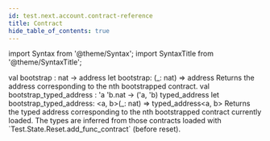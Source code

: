 ```yaml
---
id: test.next.account.contract-reference
title: Contract
hide_table_of_contents: true
---
```

import Syntax from '@theme/Syntax';
import SyntaxTitle from '@theme/SyntaxTitle';



<SyntaxTitle syntax="cameligo">
val bootstrap : nat -&gt; address
</SyntaxTitle>
<SyntaxTitle syntax="jsligo">
let bootstrap: (&#95;: nat) =&gt; address
</SyntaxTitle>
Returns the address corresponding to the nth bootstrapped
          contract.


<SyntaxTitle syntax="cameligo">
val bootstrap&#95;typed&#95;address : &#39;a &#39;b.nat -&gt; (&#39;a, &#39;b) typed&#95;address
</SyntaxTitle>
<SyntaxTitle syntax="jsligo">
let bootstrap&#95;typed&#95;address: &lt;a, b&gt;(&#95;: nat) =&gt; typed&#95;address&lt;a, b&gt;
</SyntaxTitle>
Returns the typed address corresponding to the nth bootstrapped
          contract currently loaded. The types are inferred from those
          contracts loaded with `Test.State.Reset.add_func_contract`
	  (before reset).
